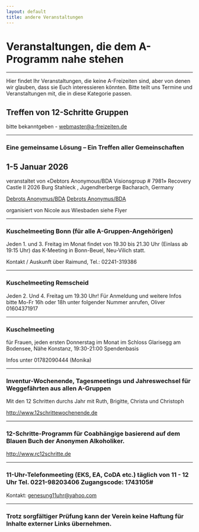 ```yaml
---
layout: default
title: andere Veranstaltungen
---
```


# Veranstaltungen, die dem A-Programm nahe stehen
---
Hier findet Ihr Veranstaltungen, die keine A-Freizeiten sind, aber von denen
wir glauben, dass sie Euch interessieren könnten. Bitte teilt uns Termine und
Veranstaltungen mit, die in diese Kategorie passen.
## Treffen von 12-Schritte Gruppen

bitte bekanntgeben - <webmaster@a-freizeiten.de>

-----------------------------------------------------------------------------------------------
### Eine gemeinsame Lösung – Ein Treffen aller Gemeinschaften

## 1-5 Januar 2026
veranstaltet von «Debtors Anonymous/BDA Visionsgroup # 7981» Recovery Castle II 2026 
Burg Stahleck , Jugendherberge Bacharach, Germany

[Debrots Anonymus/BDA](pdf/FinalFlyerBurgStahlek24.9.2026bND.pdf)
[Debrots Anonymus/BDA](pdf/Final_D_FlyerBurgStahlek24.9.2026b1.pdf)

organisiert von Nicole aus Wiesbaden siehe Flyer

-----------------------------------------------------------------------------------------------

### Kuschelmeeting Bonn (für alle A-Gruppen-Angehörigen)

Jeden 1. und 3. Freitag im Monat findet von 19.30 bis 21.30 Uhr (Einlass ab 19:15 Uhr) 
das K-Meeting in Bonn-Beuel, Neu-Vilich statt.

Kontakt / Auskunft über Raimund, Tel.: 02241-319386

----------------------------------------------------------------------------------------------

### Kuschelmeeting Remscheid

Jeden 2. Und 4. Freitag um 19.30 Uhr!
Für Anmeldung und weitere Infos bitte Mo-Fr 16h oder 18h unter folgender Nummer anrufen,
Oliver 01604371917

----------------------------------------------------------------------------------------------

### Kuschelmeeting
für Frauen, jeden ersten Donnerstag im Monat
im Schloss Glarisegg am Bodensee, Nähe Konstanz, 19:30-21:00
Spendenbasis

Infos unter 01782090444 (Monika)

-------------------------------------------------------------------------------------------------

### Inventur-Wochenende, Tagesmeetings und Jahreswechsel für Weggefährten aus allen A-Gruppen

Mit den 12 Schritten durchs Jahr mit Ruth, Brigitte, Christa und Christoph 

<http://www.12schrittewochenende.de>

-------------------------------------------------------------------------------------------------------

### 12-Schritte-Programm für Coabhängige basierend auf dem Blauen Buch der Anonymen Alkoholiker.

<http://www.rc12schritte.de>

-------------------------------------------------------------------------------------------------------

### 11-Uhr-Telefonmeeting (EKS, EA, CoDA etc.) täglich von 11 - 12 Uhr Tel. 0221-98203406 Zugangscode: 1743105# ###

Kontakt: genesung11uhr@yahoo.com

------------------------------------------------------------------------------------------------------
### Trotz sorgfältiger Prüfung kann der Verein keine Haftung für Inhalte externer Links übernehmen.


